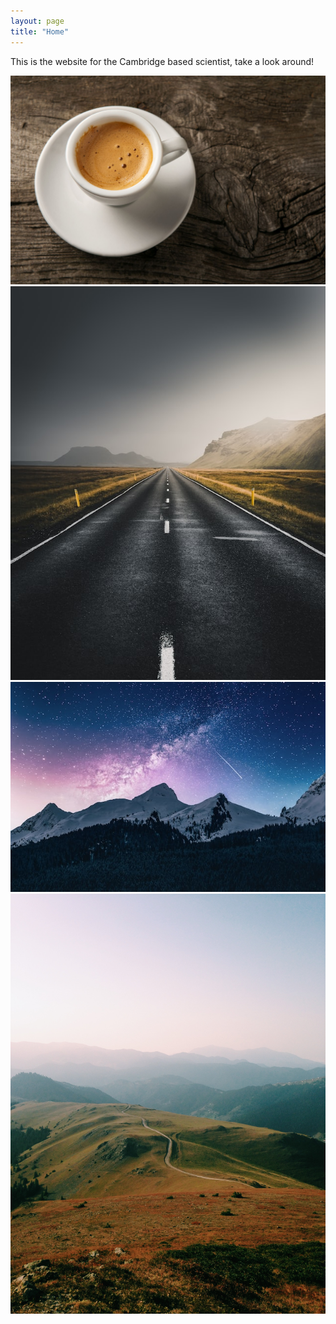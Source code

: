 ```yaml
---
layout: page
title: "Home"
---
```

<script defer src="scripts/home.js"></script>
<link href="styles/style.css" rel="stylesheet" />


This is the website for the Cambridge based scientist, take a look around!

<div id="image-track" data-mouse-down-at="0" data-prev-percentage="0" data-percentage="0">
<img class="image" id="left" src="images/download_1.jpg" draggable=False>
<img class="image" id="mid1" src="images/download_2.jpg" draggable=False>
<img class="image" id="mid2" src="images/download_3.jpg" draggable=False>
<img class="image" id="right" src="images/download_4.jpg" draggable=False>
</div>

<!--
<div id="bottom-bar">
<button id="tech-button" type="button" onclick="displayTech()">Tech</button>
<p id="tech-output"></p>
</div>
-->